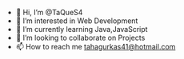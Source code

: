 - 👋 Hi, I’m @TaQueS4
- 👀 I’m interested in Web Development
- 🌱 I’m currently learning Java,JavaScript
- 💞️ I’m looking to collaborate on Projects
- 📫 How to reach me tahagurkas41@hotmail.com

<!---
TaQueS4/TaQueS4 is a ✨ special ✨ repository because its `README.md` (this file) appears on your GitHub profile.
You can click the Preview link to take a look at your changes.
--->
